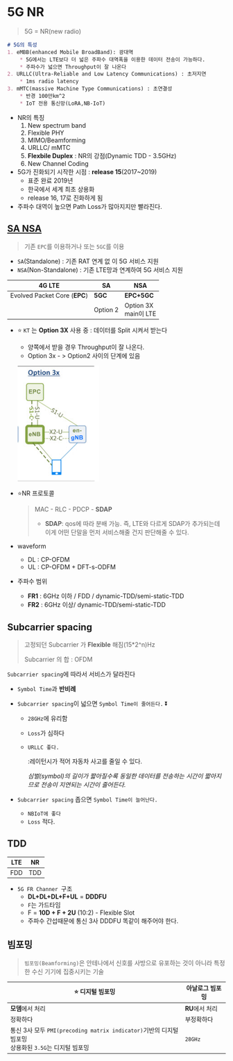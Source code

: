# 5G NR

> 5G = NR(new radio) 

```markdown
# 5G의 특성
1. eMBB(enhanced Mobile BroadBand): 광대역
	* 5G에서는 LTE보다 더 넓은 주파수 대역폭을 이용한 데이터 전송이 가능하다.
	* 주파수가 넓으면 Throughput이 잘 나온다
2. URLLC(Ultra-Reliable and Low Latency Communications) : 초저지연
	* 1ms radio latency
3. mMTC(massive Machine Type Communications) : 초연결성
	* 반경 100만km^2
	* IoT 전용 통신망(LoRA,NB-IoT)
```

* NR의 특징
  1. New spectrum band
  2. Flexible PHY
  3. MIMO/Beamforming
  4. URLLC/ mMTC
  5. **Flexbile Duplex** : NR의 강점(Dynamic TDD - 3.5GHz)
  6. New Channel Coding
* 5G가 진화되기 시작한 시점 : **release 15**(2017~2019)
  * 표준 완료 2019년
  * 한국에서 세계 최초 상용화
  * release 16, 17로 진화하게 됨
* 주파수 대역이 높으면 Path Loss가 많아지지만 빨라진다.

## [SA NSA](https://www.netmanias.com/ko/post/blog/14289/5g-lte/core-network-migration-paths-to-5g)

>  기존 `EPC`를 이용하거나 또는 `5GC`를 이용

* `SA`(Standalone) : 기존 RAT 연계 없 이 5G 서비스 지원 
* `NSA`(Non-Standalone) : 기존 LTE망과 연계하여 5G 서비스 지원

| 4G LTE                        | SA       | NSA                       |
| ----------------------------- | -------- | ------------------------- |
| Evolved Packet Core (**EPC**) | **5GC**  | **EPC+5GC**               |
|                               | Option 2 | Option 3X<br />main이 LTE |

* :star: `KT` 는 **Option 3X** 사용 중 : 데이터를 Split 시켜서 받는다

  * 양쪽에서 받을 경우 Throughput이 잘 나온다.
  * Option 3x - > Option2 사이의 단계에 있음 

  ![image-20210108002324295](images/image-20210108002324295.png)

* :star:NR 프로토콜

  > MAC - RLC - PDCP - **SDAP**
  >
  > * **SDAP**:  qos에 따라 분배 가능. 즉, LTE와 다르게 SDAP가 추가되는데 이게 어떤 단말을 먼저 서비스해줄 건지 판단해줄 수 있다.

* waveform

  * DL : CP-OFDM
  * UL : CP-OFDM + DFT-s-ODFM

* 주파수 범위

  * **FR1** : 6GHz 이하 / FDD / dynamic-TDD/semi-static-TDD
  * **FR2** : 6GHz 이상/ dynamic-TDD/semi-static-TDD

## Subcarrier spacing

> 고정되던 Subcarrier 가 **Flexible** 해짐(15*2^n)Hz
>
> Subcarrier 의 합 : OFDM

`Subcarrier spacing`에 따라서 서비스가 달라진다

* `Symbol Time`과 **반비례**

* `Subcarrier spacing`이 넓으면 `Symbol Time이 줄어든다.` :arrow_double_down:

  * `28GHz`에 유리함

  * `Loss`가 심하다

  * `URLLC 좋다. `

    :레이턴시가 적어 자동차 사고를 줄일 수 있다.

    *심벌(symbol)의 길이가 짧아질수록 동일한 데이터를 전송하는 시간이 짧아지므로 전송이 지연되는 시간이 줄어든다.*

* `Subcarrier spacing` 좁으면  `Symbol Time이 늘어난다.`
  * `NBIoT에 좋다`
  * `Loss` 적다.

## TDD

| LTE  | NR   |
| ---- | ---- |
| FDD  | TDD  |

* `5G FR Channer `구조
  * **DL+DL+DL+F+UL** = **DDDFU**
  * `F`는 가드타임 
  * F = **10D + F + 2U** (10:2) - Flexible Slot
  * 주파수 간섭때문에 통신 3사 DDDFU  똑같이 해주어야 한다.

## 빔포밍

> `빔포밍(Beamforming)`은 안테나에서 신호를 사방으로 유포하는 것이 아니라 특정한 수신 기기에 집중시키는 기술

| :star: 디지털 빔포밍                                         | 아날로그 빔포밍 |
| ------------------------------------------------------------ | --------------- |
| **모뎀**에서 처리                                            | **RU**에서 처리 |
| 정확하다                                                     | 부정확하다      |
| 통신 3사 모두 `PMI(precoding matrix indicator)`기반의 디지털 빔포밍<br />상용화된 `3.5G`는 디지털 빔포밍 | `28GHz`         |